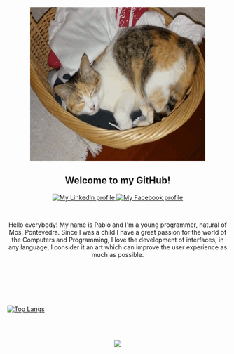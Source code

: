 

<div id="header" align="center">
  <img src="/simona.gif" width="400" height="350"/>
</div>

<h2 align="center">
Welcome to my GitHub!
</h2>


<div id="badges" align="center">
  <a href="https://www.linkedin.com/in/pablo-arias-pampill%C3%B3n-793b5a204/">
    <img src="https://img.shields.io/badge/LinkedIn-blue?style=for-the-badge&logo=linkedin&logoColor=white" alt="My LinkedIn profile"/>
  </a>
  <a href="https://www.facebook.com/pablo.ariaspampillon.3">
     <img src="https://img.shields.io/badge/Facebook-blue?style=for-the-badge&logo=facebook&logoColor=white" alt="My Facebook profile"/>
  </a>
</div>
  <p>&nbsp;</p>
<p id="contenido" align="center">
Hello everybody! My name is Pablo and I'm a young programmer, natural of Mos, Pontevedra. Since I was a child I have a great passion for the world of the Computers and Programming, I love the development of interfaces, in any language, I consider it an art which can improve the user experience as much as possible.
</p>
<p>&nbsp;</p>

<p>&nbsp;</p>
<p>&nbsp;</p>

 [![Top Langs](https://github-readme-stats.vercel.app/api/top-langs/?username=PabloArias98&layout=compact&theme=vision-friendly-dark)](https://github.com/PabloArias98/github-readme-stats)

<p>&nbsp;</p>
 <div id="contador" align="center">
<img src="https://komarev.com/ghpvc/?username=PabloArias98&style=flat-square&color=blue" alt=""/>
</div>
<div id="header" align="center">
  <img src="https://media.giphy.com/media/RJVw6tIfb2dIwTHFb0/giphy.gif" width="100"/>
</div>

